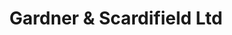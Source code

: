 ---
title: "Gardner & Scardifield Ltd"
url: /horsham/gardner-and-scardifield-ltd/
shop: doityourself
---